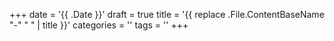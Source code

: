 +++
date = '{{ .Date }}'
draft = true
title = '{{ replace .File.ContentBaseName "-" " " | title }}'
categories = ''
tags = ''
+++
